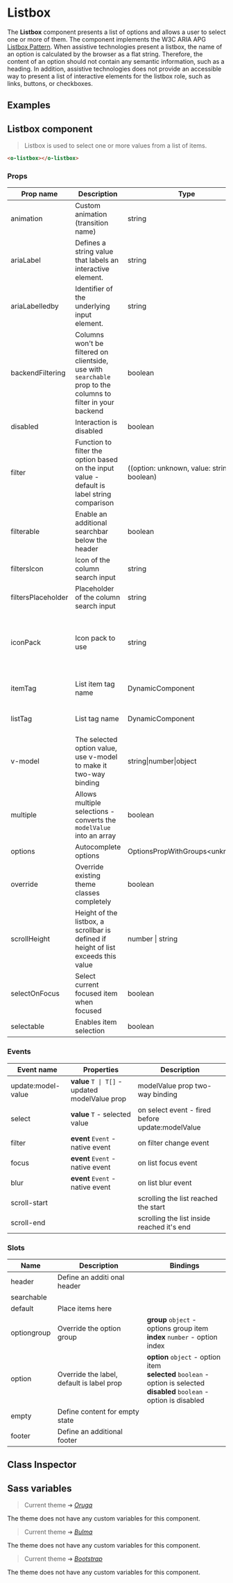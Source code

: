# Listbox

<section class="odocs-head">

The **Listbox** component presents a list of options and allows a user to select one or more of them.
The component implements the W3C ARIA APG [Listbox Pattern](https://www.w3.org/WAI/ARIA/apg/patterns/listbox/).
When assistive technologies present a listbox, the name of an option is calculated by the browser as a flat string.
Therefore, the content of an option should not contain any semantic information, such as a heading.
In addition, assistive technologies does not provide an accessible way to present a list of interactive elements for the listbox role, such as links, buttons, or checkboxes.

</section>

<section class="odocs-examples">

## Examples

<example-listbox />

</section>

<section class="odocs-specs">

## Listbox component

> Listbox is used to select one or more values from a list of items.

```html
<o-listbox></o-listbox>
```

### Props

| Prop name          | Description                                                                                                  | Type                                             | Values                                            | Default                                                                                                                                               |
| ------------------ | ------------------------------------------------------------------------------------------------------------ | ------------------------------------------------ | ------------------------------------------------- | ----------------------------------------------------------------------------------------------------------------------------------------------------- |
| animation          | Custom animation (transition name)                                                                           | string                                           | -                                                 | <div><small>From <b>config</b>:</small></div><code style='white-space: nowrap; padding: 0;'>listbox: {<br>&nbsp;&nbsp;animation: "fade"<br>}</code>   |
| ariaLabel          | Defines a string value that labels an interactive element.                                                   | string                                           | -                                                 | <code style='white-space: nowrap; padding: 0;'></code>                                                                                                |
| ariaLabelledby     | Identifier of the underlying input element.                                                                  | string                                           | -                                                 | <code style='white-space: nowrap; padding: 0;'></code>                                                                                                |
| backendFiltering   | Columns won't be filtered on clientside, use with `searchable` prop to the columns to filter in your backend | boolean                                          | -                                                 | <code style='white-space: nowrap; padding: 0;'></code>                                                                                                |
| disabled           | Interaction is disabled                                                                                      | boolean                                          | -                                                 | <code style='white-space: nowrap; padding: 0;'></code>                                                                                                |
| filter             | Function to filter the option based on the input value - default is label string comparison                  | ((option: unknown, value: string) =&gt; boolean) | -                                                 | <code style='white-space: nowrap; padding: 0;'></code>                                                                                                |
| filterable         | Enable an additional searchbar below the header                                                              | boolean                                          | -                                                 | <code style='white-space: nowrap; padding: 0;'>false</code>                                                                                           |
| filtersIcon        | Icon of the column search input                                                                              | string                                           | -                                                 | <code style='white-space: nowrap; padding: 0;'></code>                                                                                                |
| filtersPlaceholder | Placeholder of the column search input                                                                       | string                                           | -                                                 | <code style='white-space: nowrap; padding: 0;'></code>                                                                                                |
| iconPack           | Icon pack to use                                                                                             | string                                           | `mdi`, `fa`, `fas and any other custom icon pack` | <code style='white-space: nowrap; padding: 0;'></code>                                                                                                |
| itemTag            | List item tag name                                                                                           | DynamicComponent                                 | -                                                 | <div><small>From <b>config</b>:</small></div><code style='white-space: nowrap; padding: 0;'>listbox: {<br>&nbsp;&nbsp;itemTag: "li"<br>}</code>       |
| listTag            | List tag name                                                                                                | DynamicComponent                                 | -                                                 | <div><small>From <b>config</b>:</small></div><code style='white-space: nowrap; padding: 0;'>listbox: {<br>&nbsp;&nbsp;listTag: "ul"<br>}</code>       |
| v-model            | The selected option value, use v-model to make it two-way binding                                            | string\|number\|object                           | -                                                 |                                                                                                                                                       |
| multiple           | Allows multiple selections - converts the `modelValue` into an array                                         | boolean                                          | -                                                 | <code style='white-space: nowrap; padding: 0;'></code>                                                                                                |
| options            | Autocomplete options                                                                                         | OptionsPropWithGroups&lt;unknown&gt;             | -                                                 |                                                                                                                                                       |
| override           | Override existing theme classes completely                                                                   | boolean                                          | -                                                 |                                                                                                                                                       |
| scrollHeight       | Height of the listbox, a scrollbar is defined if height of list exceeds this value                           | number \| string                                 | -                                                 | <div><small>From <b>config</b>:</small></div><code style='white-space: nowrap; padding: 0;'>listbox: {<br>&nbsp;&nbsp;scrollHeight: "225"<br>}</code> |
| selectOnFocus      | Select current focused item when focused                                                                     | boolean                                          | -                                                 | <code style='white-space: nowrap; padding: 0;'>false</code>                                                                                           |
| selectable         | Enables item selection                                                                                       | boolean                                          | -                                                 | <code style='white-space: nowrap; padding: 0;'>true</code>                                                                                            |

### Events

| Event name         | Properties                                     | Description                                      |
| ------------------ | ---------------------------------------------- | ------------------------------------------------ |
| update:model-value | **value** `T \| T[]` - updated modelValue prop | modelValue prop two-way binding                  |
| select             | **value** `T` - selected value                 | on select event - fired before update:modelValue |
| filter             | **event** `Event` - native event               | on filter change event                           |
| focus              | **event** `Event` - native event               | on list focus event                              |
| blur               | **event** `Event` - native event               | on list blur event                               |
| scroll-start       |                                                | scrolling the list reached the start             |
| scroll-end         |                                                | scrolling the list inside reached it's end       |

### Slots

| Name        | Description                               | Bindings                                                                                                                          |
| ----------- | ----------------------------------------- | --------------------------------------------------------------------------------------------------------------------------------- |
| header      | Define an additi onal header              |                                                                                                                                   |
| searchable  |                                           |                                                                                                                                   |
| default     | Place items here                          |                                                                                                                                   |
| optiongroup | Override the option group                 | **group** `object` - options group item<br/>**index** `number` - option index                                                     |
| option      | Override the label, default is label prop | **option** `object` - option item<br/>**selected** `boolean` - option is selected<br/>**disabled** `boolean` - option is disabled |
| empty       | Define content for empty state            |                                                                                                                                   |
| footer      | Define an additional footer               |                                                                                                                                   |

</section>

<section class="odocs-classes">

## Class Inspector

<inspector-listbox-viewer />

</section>

<section class="odocs-style">

## Sass variables

<div class="theme-oruga">

> Current theme ➜ _[Oruga](https://github.com/oruga-ui/theme-oruga)_

<p>The theme does not have any custom variables for this component.</p>
</div>
<div class="theme-bulma">

> Current theme ➜ _[Bulma](https://github.com/oruga-ui/theme-bulma)_

<p>The theme does not have any custom variables for this component.</p>
</div>
<div class="theme-bootstrap">

> Current theme ➜ _[Bootstrap](https://github.com/oruga-ui/theme-bootstrap)_

<p>The theme does not have any custom variables for this component.</p>
</div>

</section>

